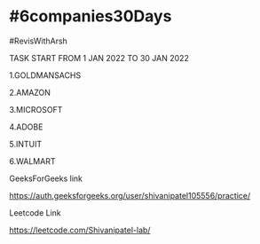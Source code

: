 # #6companies30Days
 #RevisWithArsh


TASK START FROM 1 JAN 2022 TO 30 JAN 2022


1.GOLDMANSACHS

2.AMAZON

3.MICROSOFT

4.ADOBE

5.INTUIT

6.WALMART

GeeksForGeeks link


https://auth.geeksforgeeks.org/user/shivanipatel105556/practice/


Leetcode Link

https://leetcode.com/Shivanipatel-lab/
